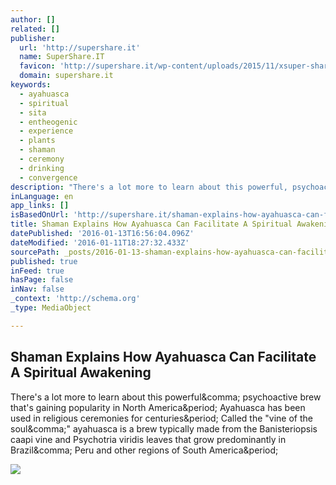 ```yaml
---
author: []
related: []
publisher:
  url: 'http://supershare.it'
  name: SuperShare.IT
  favicon: 'http://supershare.it/wp-content/uploads/2015/11/xsuper-share-facebookicon.jpg.pagespeed.ic.GtwJTFlFeS.jpg'
  domain: supershare.it
keywords:
  - ayahuasca
  - spiritual
  - sita
  - entheogenic
  - experience
  - plants
  - shaman
  - ceremony
  - drinking
  - convergence
description: "There's a lot more to learn about this powerful, psychoactive brew that's gaining popularity in North America. Ayahuasca has been used in religious ceremonies for centuries. Called the \"vine of the soul,\" ayahuasca is a brew typically made from the Banisteriopsis caapi vine and Psychotria viridis leaves that grow predominantly in Brazil, Peru and other regions of South America."
inLanguage: en
app_links: []
isBasedOnUrl: 'http://supershare.it/shaman-explains-how-ayahuasca-can-facilitate-a-spiritual-awakening/'
title: Shaman Explains How Ayahuasca Can Facilitate A Spiritual Awakening
datePublished: '2016-01-13T16:56:04.096Z'
dateModified: '2016-01-11T18:27:32.433Z'
sourcePath: _posts/2016-01-13-shaman-explains-how-ayahuasca-can-facilitate-a-spiritual-awa.md
published: true
inFeed: true
hasPage: false
inNav: false
_context: 'http://schema.org'
_type: MediaObject

---
```

<article style=""><h1>Shaman Explains How Ayahuasca Can Facilitate A Spiritual Awakening</h1><p>There's a lot more to learn about this powerful&amp;comma; psychoactive brew that's gaining popularity in North America&amp;period; Ayahuasca has been used in religious ceremonies for centuries&amp;period; Called the "vine of the soul&amp;comma;" ayahuasca is a brew typically made from the Banisteriopsis caapi vine and Psychotria viridis leaves that grow predominantly in Brazil&amp;comma; Peru and other regions of South America&amp;period;</p><img src="http://supershare.it/wp-content/uploads/2015/12/90.jpeg" /></article>